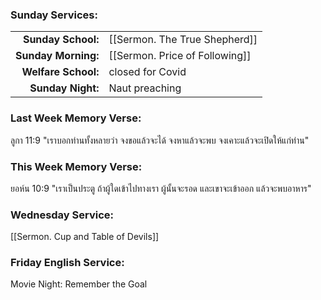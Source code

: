 ### Sunday Services:
|                     |                                |
| -------------------:|:------------------------------ |
|  **Sunday School:** | [[Sermon. The True Shepherd]]  |
| **Sunday Morning:** | [[Sermon. Price of Following]] |
| **Welfare School:** | closed for Covid               |
|   **Sunday Night:** | Naut preaching                 |
### Last Week Memory Verse:
ลูกา 11:9 "เราบอกท่านทั้งหลายว่า จงขอแล้วจะได้ จงหาแล้วจะพบ จงเคาะแล้วจะเปิดให้แก่ท่าน"
### This Week Memory Verse:
ยอห์น 10:9 "เราเป็นประตู ถ้าผู้ใดเข้าไปทางเรา ผู้นั้นจะรอด และเขาจะเข้าออก แล้วจะพบอาหาร"
### Wednesday Service:
[[Sermon. Cup and Table of Devils]]
### Friday English Service:
Movie Night: Remember the Goal